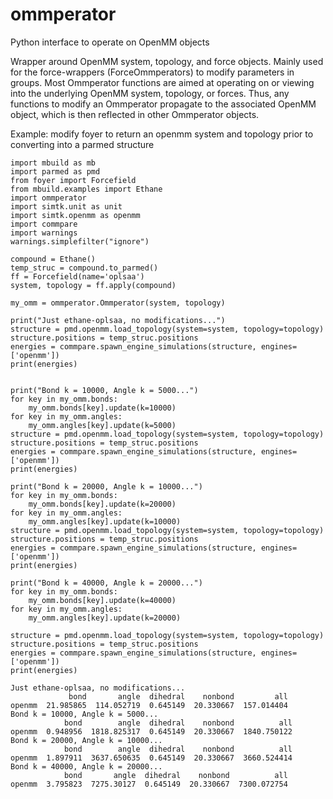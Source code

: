 # ommperator
Python interface to operate on OpenMM objects

Wrapper around OpenMM system, topology, and force objects.
Mainly used for the force-wrappers (ForceOmmperators) to
modify parameters in groups.
Most Ommperator functions are aimed at operating on or viewing
into the underlying OpenMM system, topology, or forces. 
Thus, any functions to modify an Ommperator propagate to the
associated OpenMM object, which is then reflected in other
Ommperator objects.

Example: modify foyer to return an openmm system and topology prior to 
converting into a parmed structure
```python3
import mbuild as mb
import parmed as pmd
from foyer import Forcefield
from mbuild.examples import Ethane
import ommperator
import simtk.unit as unit
import simtk.openmm as openmm
import commpare
import warnings
warnings.simplefilter("ignore")

compound = Ethane()
temp_struc = compound.to_parmed()
ff = Forcefield(name='oplsaa')
system, topology = ff.apply(compound)

my_omm = ommperator.Ommperator(system, topology)

print("Just ethane-oplsaa, no modifications...")
structure = pmd.openmm.load_topology(system=system, topology=topology)
structure.positions = temp_struc.positions
energies = commpare.spawn_engine_simulations(structure, engines=['openmm'])
print(energies)


print("Bond k = 10000, Angle k = 5000...")
for key in my_omm.bonds:
    my_omm.bonds[key].update(k=10000)
for key in my_omm.angles:
    my_omm.angles[key].update(k=5000)
structure = pmd.openmm.load_topology(system=system, topology=topology)
structure.positions = temp_struc.positions
energies = commpare.spawn_engine_simulations(structure, engines=['openmm'])
print(energies)

print("Bond k = 20000, Angle k = 10000...")
for key in my_omm.bonds:
    my_omm.bonds[key].update(k=20000)
for key in my_omm.angles:
    my_omm.angles[key].update(k=10000)
structure = pmd.openmm.load_topology(system=system, topology=topology)
structure.positions = temp_struc.positions
energies = commpare.spawn_engine_simulations(structure, engines=['openmm'])
print(energies)

print("Bond k = 40000, Angle k = 20000...")
for key in my_omm.bonds:
    my_omm.bonds[key].update(k=40000)
for key in my_omm.angles:
    my_omm.angles[key].update(k=20000)

structure = pmd.openmm.load_topology(system=system, topology=topology)
structure.positions = temp_struc.positions
energies = commpare.spawn_engine_simulations(structure, engines=['openmm'])
print(energies)
```


```
Just ethane-oplsaa, no modifications...
             bond       angle  dihedral    nonbond         all
openmm  21.985865  114.052719  0.645149  20.330667  157.014404
Bond k = 10000, Angle k = 5000...
            bond        angle  dihedral    nonbond          all
openmm  0.948956  1818.825317  0.645149  20.330667  1840.750122
Bond k = 20000, Angle k = 10000...
            bond        angle  dihedral    nonbond          all
openmm  1.897911  3637.650635  0.645149  20.330667  3660.524414
Bond k = 40000, Angle k = 20000...
            bond       angle  dihedral    nonbond          all
openmm  3.795823  7275.30127  0.645149  20.330667  7300.072754
```
